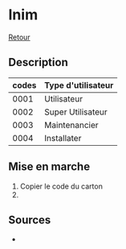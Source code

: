 # Inim 

[Retour](../readme.md)

## Description

| codes | Type d'utilisateur |
|:---|:--|
| 0001 | Utilisateur |
| 0002 | Super Utilisateur |
| 0003 | Maintenancier |
| 0004 | Installater |

## Mise en marche

1. Copier le code du carton
2. 


## Sources

* []()